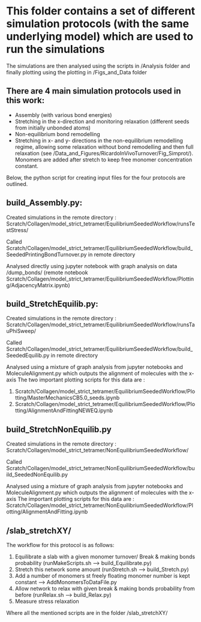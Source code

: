 # This folder contains a set of different simulation protocols (with the same underlying model) which are used to run the simulations

The simulations are then analysed using the scripts in /Analysis folder and finally plotting using the plotting in /Figs_and_Data folder

## There are 4 main simulation protocols used in this work:

 - Assembly (with various bond energies)
 - Stretching in the x-direction and monitoring relaxation (different seeds from initially unbonded atoms)
 - Non-equilibrium bond remodelling
 - Stretching in x- and y- directions in the non-equilibrium remodelling regime, allowing some relaxation without bond remodelling and then full relaxation (see /Data_and_Figures/RicardoInVivoTurnover/Fig_Simprot/). Monomers are added after stretch to keep free monomer concentration constant.
 
Below, the python script for creating input files for the four protocols are outlined.


## build_Assembly.py:

Created simulations in the remote directory :
Scratch/Collagen/model_strict_tetramer/EquilibriumSeededWorkflow/runsTestStress/

Called Scratch/Collagen/model_strict_tetramer/EquilibriumSeededWorkflow/build_SeededPrintingBondTurnover.py in remote directory

Analysed directly using jupyter notebook with graph analysis on data /dump_bonds/ (remote notebook Scratch/Collagen/model_strict_tetramer/EquilibriumSeededWorkflow/Plotting/AdjacencyMatrix.ipynb)
 

## build_StretchEquilib.py:

Created simulations in the remote directory :
Scratch/Collagen/model_strict_tetramer/EquilibriumSeededWorkflow/runsTauPhiSweep/

Called Scratch/Collagen/model_strict_tetramer/EquilibriumSeededWorkflow/build_SeededEquilib.py in remote directory

Analysed using a mixture of graph analysis from jupyter notebooks and MoleculeAlignment.py which outputs the alignment of molecules with the x-axis
The two important plotting scripts for this data are :
1) Scratch/Collagen/model_strict_tetramer/EquilibriumSeededWorkflow/Plotting/MasterMechanicsCB5.0_seeds.ipynb
2) Scratch/Collagen/model_strict_tetramer/EquilibriumSeededWorkflow/Plotting/AlignmentAndFittingNEWEQ.ipynb


## build_StretchNonEquilib.py

Created simulations in the remote directory :
Scratch/Collagen/model_strict_tetramer/NonEquilibriumSeededWorkflow/

Called Scratch/Collagen/model_strict_tetramer/NonEquilibriumSeededWorkflow/build_SeededNonEquilib.py

Analysed using a mixture of graph analysis from jupyter notebooks and MoleculeAlignment.py which outputs the alignment of molecules with the x-axis
The important plotting scripts for this data are :
Scratch/Collagen/model_strict_tetramer/NonEquilibriumSeededWorkflow/Plotting/AlignmentAndFitting.ipynb


## /slab_stretchXY/

The workflow for this protocol is as follows:

1. Equilibrate a slab with a given monomer turnover/ Break & making bonds probability (runMakeScripts.sh --> build_Equilibrate.py)
2. Stretch this network some amount (runStretch.sh --> build_Stretch.py)
3. Add a number of monomers st freely floating monomer number is kept constant --> AddMonomersToDataFile.py
4. Allow network to relax with given break & making bonds probability from before (runRelax.sh --> build_Relax.py)
5. Measure stress relaxation

Where all the mentioned scripts are in the folder /slab_stretchXY/



